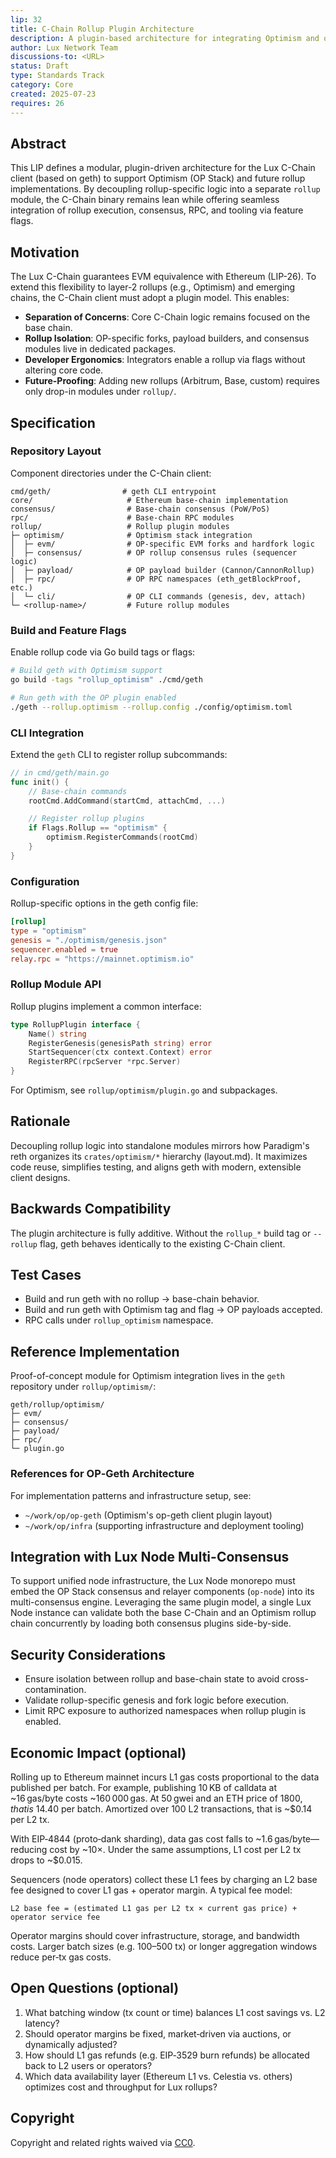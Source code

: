 ```yaml
---
lip: 32
title: C-Chain Rollup Plugin Architecture
description: A plugin-based architecture for integrating Optimism and other rollup stacks into the Lux C-Chain (geth) client
author: Lux Network Team
discussions-to: <URL>
status: Draft
type: Standards Track
category: Core
created: 2025-07-23
requires: 26
---
```


## Abstract

This LIP defines a modular, plugin-driven architecture for the Lux C-Chain client (based on geth) to support Optimism (OP Stack) and future rollup implementations. By decoupling rollup-specific logic into a separate `rollup` module, the C-Chain binary remains lean while offering seamless integration of rollup execution, consensus, RPC, and tooling via feature flags.

## Motivation

The Lux C-Chain guarantees EVM equivalence with Ethereum (LIP-26). To extend this flexibility to layer-2 rollups (e.g., Optimism) and emerging chains, the C-Chain client must adopt a plugin model. This enables:
- **Separation of Concerns**: Core C-Chain logic remains focused on the base chain.
- **Rollup Isolation**: OP-specific forks, payload builders, and consensus modules live in dedicated packages.
- **Developer Ergonomics**: Integrators enable a rollup via flags without altering core code.
- **Future-Proofing**: Adding new rollups (Arbitrum, Base, custom) requires only drop-in modules under `rollup/`.

## Specification

### Repository Layout

Component directories under the C-Chain client:
```
cmd/geth/                # geth CLI entrypoint
core/                     # Ethereum base-chain implementation
consensus/                # Base-chain consensus (PoW/PoS)
rpc/                      # Base-chain RPC modules
rollup/                   # Rollup plugin modules
├─ optimism/              # Optimism stack integration
│  ├─ evm/                # OP-specific EVM forks and hardfork logic
│  ├─ consensus/          # OP rollup consensus rules (sequencer logic)
│  ├─ payload/            # OP payload builder (Cannon/CannonRollup)
│  ├─ rpc/                # OP RPC namespaces (eth_getBlockProof, etc.)
│  └─ cli/                # OP CLI commands (genesis, dev, attach)
└─ <rollup-name>/         # Future rollup modules
```

### Build and Feature Flags

Enable rollup code via Go build tags or flags:

```bash
# Build geth with Optimism support
go build -tags "rollup_optimism" ./cmd/geth

# Run geth with the OP plugin enabled
./geth --rollup.optimism --rollup.config ./config/optimism.toml
```

### CLI Integration

Extend the `geth` CLI to register rollup subcommands:

```go
// in cmd/geth/main.go
func init() {
    // Base-chain commands
    rootCmd.AddCommand(startCmd, attachCmd, ...)

    // Register rollup plugins
    if Flags.Rollup == "optimism" {
        optimism.RegisterCommands(rootCmd)
    }
}
```

### Configuration

Rollup-specific options in the geth config file:

```toml
[rollup]
type = "optimism"
genesis = "./optimism/genesis.json"
sequencer.enabled = true
relay.rpc = "https://mainnet.optimism.io"
```

### Rollup Module API

Rollup plugins implement a common interface:

```go
type RollupPlugin interface {
    Name() string
    RegisterGenesis(genesisPath string) error
    StartSequencer(ctx context.Context) error
    RegisterRPC(rpcServer *rpc.Server)
}
```

For Optimism, see `rollup/optimism/plugin.go` and subpackages.

## Rationale

Decoupling rollup logic into standalone modules mirrors how Paradigm's reth organizes its `crates/optimism/*` hierarchy (layout.md). It maximizes code reuse, simplifies testing, and aligns geth with modern, extensible client designs.

## Backwards Compatibility

The plugin architecture is fully additive. Without the `rollup_*` build tag or `--rollup` flag, geth behaves identically to the existing C-Chain client.

## Test Cases

- Build and run geth with no rollup → base-chain behavior.
- Build and run geth with Optimism tag and flag → OP payloads accepted.
- RPC calls under `rollup_optimism` namespace.

## Reference Implementation

Proof-of-concept module for Optimism integration lives in the `geth` repository under `rollup/optimism/`:
```text
geth/rollup/optimism/
├─ evm/
├─ consensus/
├─ payload/
├─ rpc/
└─ plugin.go
```

### References for OP‑Geth Architecture

For implementation patterns and infrastructure setup, see:
- `~/work/op/op-geth` (Optimism's op-geth client plugin layout)
- `~/work/op/infra` (supporting infrastructure and deployment tooling)

## Integration with Lux Node Multi-Consensus

To support unified node infrastructure, the Lux Node monorepo must embed the OP Stack consensus and relayer components (`op-node`) into its multi-consensus engine. Leveraging the same plugin model, a single Lux Node instance can validate both the base C-Chain and an Optimism rollup chain concurrently by loading both consensus plugins side-by-side.

## Security Considerations

- Ensure isolation between rollup and base-chain state to avoid cross-contamination.
- Validate rollup-specific genesis and fork logic before execution.
- Limit RPC exposure to authorized namespaces when rollup plugin is enabled.
## Economic Impact (optional)

Rolling up to Ethereum mainnet incurs L1 gas costs proportional to the data published per batch. For example, publishing 10 KB of calldata at ~16 gas/byte costs ~160 000 gas. At 50 gwei and an ETH price of $1 800, that is ~$14.40 per batch. Amortized over 100 L2 transactions, that is ~$0.14 per L2 tx.

With EIP‑4844 (proto‑dank sharding), data gas cost falls to ~1.6 gas/byte—reducing cost by ~10×. Under the same assumptions, L1 cost per L2 tx drops to ~$0.015.

Sequencers (node operators) collect these L1 fees by charging an L2 base fee designed to cover L1 gas + operator margin. A typical fee model:
```
L2 base fee = (estimated L1 gas per L2 tx × current gas price) + operator service fee
```
Operator margins should cover infrastructure, storage, and bandwidth costs. Larger batch sizes (e.g. 100–500 tx) or longer aggregation windows reduce per‑tx gas costs.

## Open Questions (optional)

1. What batching window (tx count or time) balances L1 cost savings vs. L2 latency?
2. Should operator margins be fixed, market‑driven via auctions, or dynamically adjusted?
3. How should L1 gas refunds (e.g. EIP‑3529 burn refunds) be allocated back to L2 users or operators?
4. Which data availability layer (Ethereum L1 vs. Celestia vs. others) optimizes cost and throughput for Lux rollups?

## Copyright

Copyright and related rights waived via [CC0](https://creativecommons.org/publicdomain/zero/1.0/).